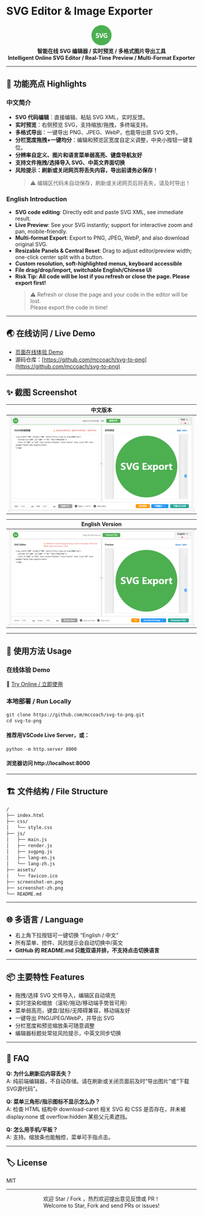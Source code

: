 # SVG Editor & Image Exporter

<div align="center">
  <img src="assets/favicon.ico" alt="logo" height="56"><br>
  <b>智能在线 SVG 编辑器 / 实时预览 / 多格式图片导出工具</b><br>
  <b>Intelligent Online SVG Editor / Real-Time Preview / Multi-Format Exporter</b>
</div>

---

## 🚀 功能亮点 Highlights

### 中文简介

- **SVG 代码编辑**：直接编辑、粘贴 SVG XML，实时反馈。
- **实时预览**：右侧预览 SVG，支持缩放/拖拽，多终端支持。
- **多格式导出**：一键导出 PNG、JPEG、WebP，也能导出原 SVG 文件。
- **分栏宽度拖拽+一键均分**：编辑和预览区宽度自定义调整，中央小按钮一键复位。
- **分辨率自定义、图片和语言菜单弱高亮、键盘导航友好**
- **支持文件拖拽/选择导入 SVG、中英文界面切换**
- **风险提示：刷新或关闭网页将丢失内容，导出前请务必保存！**
  > ⚠️ 编辑区代码未自动保存，刷新或关闭网页后将丢失，请及时导出！

### English Introduction

- **SVG code editing**: Directly edit and paste SVG XML, see immediate result.
- **Live Preview**: See your SVG instantly; support for interactive zoom and pan, mobile-friendly.
- **Multi-format Export**: Export to PNG, JPEG, WebP, and also download original SVG.
- **Resizable Panels & Central Reset**: Drag to adjust editor/preview width; one-click center split with a button.
- **Custom resolution, soft-highlighted menus, keyboard accessible**
- **File drag/drop/import, switchable English/Chinese UI**
- **Risk Tip: All code will be lost if you refresh or close the page. Please export first!**
  > ⚠️ Refresh or close the page and your code in the editor will be lost.  
  > Please export the code in time!

---

## 🌏 在线访问 / Live Demo

- [页面在线体验 Demo](https://mccoach.github.io/svg-to-png/)  
- 源码仓库：[https://github.com/mccoach/svg-to-png](https://github.com/mccoach/svg-to-png)

---

## ✨ 截图 Screenshot

| 中文版本                  |
|:-------------------------:|
| ![截图](./screenshot-zh.png)  |

| English Version           |
|:-------------------------:|
| ![screenshot](./screenshot-en.png)  |

---

## 📝 使用方法 Usage

### 在线体验 Demo  

🔗 [Try Online / 立即使用](https://mccoach.github.io/svg-to-png/)

### 本地部署 / Run Locally

    git clone https://github.com/mccoach/svg-to-png.git
    cd svg-to-png
#### 推荐用VSCode Live Server，或：
    python -m http.server 8000
#### 浏览器访问 http://localhost:8000

---

## 🏗️ 文件结构 / File Structure

    /
    ├── index.html
    ├── css/
    │   └── style.css
    ├── js/
    │   ├── main.js
    │   ├── render.js
    │   ├── svgpng.js
    │   ├── lang-en.js
    │   └── lang-zh.js
    ├── assets/
    │   └── favicon.ico
    ├── screenshot-en.png
    ├── screenshot-zh.png
    └── README.md

---

## 🌐 多语言 / Language

- 右上角下拉按钮可一键切换 “English / 中文”
- 所有菜单、控件、风险提示会自动切换中/英文
- **GitHub 的 README.md 只能双语并排，不支持点击切换语言**

---

## 📦 主要特性 Features

- 拖拽/选择 SVG 文件导入，编辑区自动填充
- 实时渲染和缩放（滚轮/拖动/移动端手势皆可用）
- 菜单弱高亮，键盘/鼠标/无障碍兼容，移动端友好
- 一键导出 PNG/JPEG/WebP，并导出 SVG
- 分栏宽度和预览缩放条可随意调整
- 编辑器标题处常驻风险提示，中英文同步切换

---

## 🙋 FAQ

**Q: 为什么刷新后内容丢失？**  
A: 纯前端编辑器，不自动存储。请在刷新或关闭页面前及时“导出图片”或“下载SVG源代码”。

**Q: 菜单三角形/指示图标不显示怎么办？**  
A: 检查 HTML 结构中 download-caret 相关 SVG 和 CSS 是否存在，并未被 display:none 或 overflow:hidden 某些父元素遮挡。

**Q: 怎么用手机/平板？**  
A: 支持。缩放条也能触控，菜单可手指点击。

---

## 🏷️ License

MIT

---

<div align="center">
欢迎 Star / Fork ，热烈欢迎提出意见反馈或 PR！<br>
Welcome to Star, Fork and send PRs or issues!
</div>
